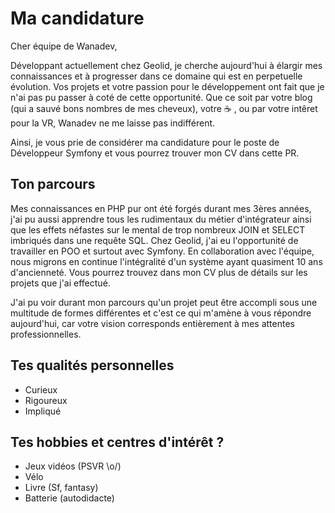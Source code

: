 ﻿# Ma candidature

Cher équipe de Wanadev, 

Développant actuellement chez Geolid, je cherche aujourd'hui à élargir mes connaissances et à progresser dans ce domaine qui est en perpetuelle évolution.
Vos projets et votre passion pour le développement ont fait que je n'ai pas pu passer à coté de cette opportunité.
Que ce soit par votre blog (qui a  sauvé bons nombres de mes cheveux), votre ☕️ , ou par votre intêret pour la VR, Wanadev ne me laisse pas indifférent.

Ainsi, je vous prie de considérer ma candidature pour le poste de Développeur Symfony et vous pourrez trouver mon CV dans cette PR.

## Ton parcours

Mes connaissances en PHP pur ont été forgés durant mes 3ères années, j'ai pu aussi apprendre tous les rudimentaux du métier d'intégrateur ainsi que les effets néfastes sur le mental de trop nombreux JOIN et SELECT imbriqués dans une requête SQL.
Chez Geolid, j'ai eu l'opportunité de travailler en POO et surtout avec Symfony. En collaboration avec l'équipe, nous migrons en continue l'intégralité d'un système ayant quasiment 10 ans d'ancienneté. Vous pourrez trouvez dans mon CV plus de détails sur les projets que j'ai effectué.

 J'ai pu voir durant mon parcours qu'un projet peut être accompli sous une multitude de formes différentes et c'est ce qui m'amène à vous répondre aujourd'hui, car votre vision corresponds entièrement à mes attentes professionnelles.

## Tes qualités personnelles
 - Curieux
 - Rigoureux
 - Impliqué 


## Tes hobbies et centres d'intérêt ?
  - Jeux vidéos (PSVR \o/)
  - Vélo
  - Livre (Sf, fantasy)
  - Batterie (autodidacte)